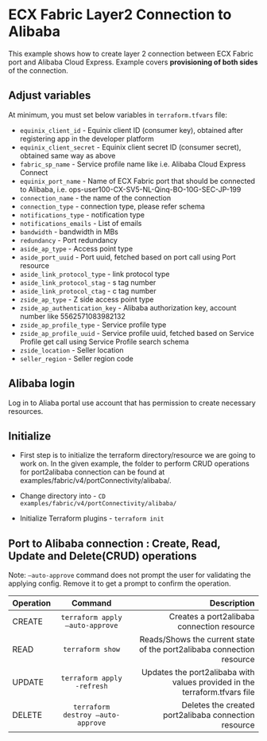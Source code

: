 # ECX Fabric Layer2 Connection to Alibaba

This example shows how to create layer 2 connection between ECX Fabric port and Alibaba Cloud Express.
Example covers **provisioning of both sides** of the connection.

## Adjust variables

At minimum, you must set below variables in `terraform.tfvars` file:

- `equinix_client_id` - Equinix client ID (consumer key), obtained after registering app in the developer platform
- `equinix_client_secret` - Equinix client secret ID (consumer secret), obtained same way as above
- `fabric_sp_name` - Service profile name like i.e. Alibaba Cloud Express Connect
- `equinix_port_name` -  Name of ECX Fabric port that should be connected to Alibaba, i.e. ops-user100-CX-SV5-NL-Qinq-BO-10G-SEC-JP-199
- `connection_name` - the name of the connection
- `connection_type` - connection type, please refer schema
- `notifications_type` - notification type
- `notifications_emails` - List of emails
- `bandwidth` - bandwidth in MBs
- `redundancy` - Port redundancy
- `aside_ap_type` - Access point type 
- `aside_port_uuid` - Port uuid, fetched based on port call using Port resource
- `aside_link_protocol_type` - link protocol type
- `aside_link_protocol_stag` - s tag number
- `aside_link_protocol_ctag` - c tag number
- `zside_ap_type` - Z side access point type
- `zside_ap_authentication_key` - Alibaba authorization key, account number like 5562571083982132
- `zside_ap_profile_type` - Service profile type
- `zside_ap_profile_uuid` - Service profile uuid, fetched based on Service Profile get call using Service Profile search schema
- `zside_location` - Seller location
- `seller_region` - Seller region code

## Alibaba login

Log in to Aliaba portal use account that has permission to create
necessary resources.

## Initialize
- First step is to initialize the terraform directory/resource we are going to work on.
  In the given example, the folder to perform CRUD operations for port2alibaba connection can be found at examples/fabric/v4/portConnectivity/alibaba/.

- Change directory into - `CD examples/fabric/v4/portConnectivity/alibaba/`
- Initialize Terraform plugins - `terraform init`

## Port to Alibaba connection  : Create, Read, Update and Delete(CRUD) operations
Note: `–auto-approve` command does not prompt the user for validating the applying config. Remove it to get a prompt to confirm the operation.

| Operation |              Command              |                                                                Description |
|:----------|:---------------------------------:|---------------------------------------------------------------------------:|
| CREATE    |  `terraform apply –auto-approve`  |                                 Creates a port2alibaba connection resource |
| READ      |         `terraform show`          |      Reads/Shows the current state of the port2alibaba connection resource |
| UPDATE    |    `terraform apply -refresh`     | Updates the port2alibaba with values provided in the terraform.tfvars file |
| DELETE    | `terraform destroy –auto-approve` |                       Deletes the created port2alibaba connection resource |
